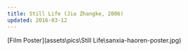 ```yaml
---
title: Still Life (Jia Zhangke, 2006)
updated: 2016-03-12
---
```


[Film Poster](assets\pics\Still Life\sanxia-haoren-poster.jpg)